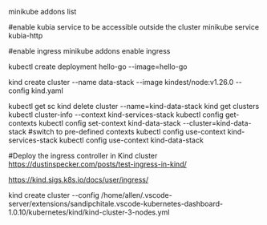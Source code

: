minikube addons list

#enable kubia service to be accessible outside the cluster
minikube service kubia-http

#enable ingress
minikube addons enable ingress

kubectl create deployment hello-go --image=hello-go

kind create cluster --name data-stack --image kindest/node:v1.26.0 --config kind.yaml

kubectl get sc
kind delete cluster --name=kind-data-stack
kind get clusters
kubectl cluster-info --context kind-services-stack
kubectl config get-contexts
kubectl config set-context kind-data-stack --cluster=kind-data-stack
#switch to pre-defined contexts 
kubectl config use-context kind-services-stack
kubectl config use-context kind-data-stack


#Deploy the ingress controller in Kind cluster
https://dustinspecker.com/posts/test-ingress-in-kind/

https://kind.sigs.k8s.io/docs/user/ingress/

 kind create cluster --config /home/allen/.vscode-server/extensions/sandipchitale.vscode-kubernetes-dashboard-1.0.10/kubernetes/kind/kind-cluster-3-nodes.yml